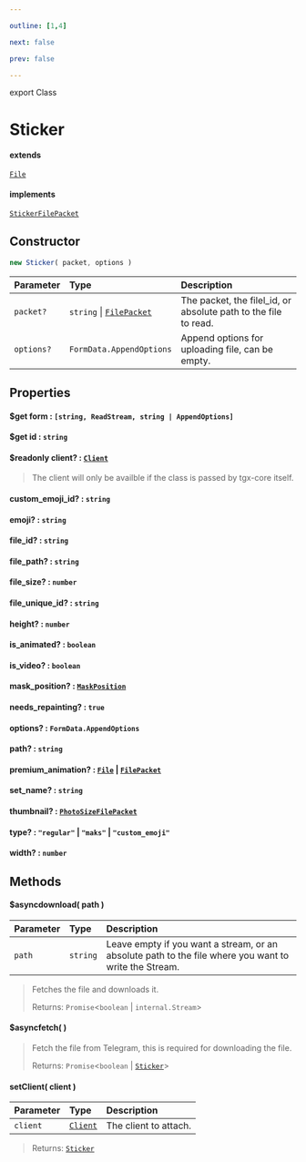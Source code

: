 ```yaml
---

outline: [1,4]

next: false

prev: false

---
```


export Class
# Sticker
#### extends
 [`File`](./File.md)
#### implements
 [`StickerFilePacket`](../interfaces/StickerFilePacket.md)

## Constructor
 ```ts
 new Sticker( packet, options )
 ```
 
 | Parameter | Type | Description |
| :--- | :--- | :--- |
| `packet?` | `string` \| [`FilePacket`](../interfaces/FilePacket.md) | The packet, the filel_id, or absolute path to the file to read. |
| `options?` | `FormData.AppendOptions` | Append options for uploading file, can be empty. |

## Properties

#### $get form : `[string, ReadStream, string | AppendOptions]`

#### $get id : `string`

#### $readonly client? : [`Client`](./Client.md)
 > The client will only be availble if the class is passed by tgx-core itself.

#### custom_emoji_id? : `string`

#### emoji? : `string`

#### file_id? : `string`

#### file_path? : `string`

#### file_size? : `number`

#### file_unique_id? : `string`

#### height? : `number`

#### is_animated? : `boolean`

#### is_video? : `boolean`

#### mask_position? : [`MaskPosition`](../interfaces/MaskPosition.md)

#### needs_repainting? : `true`

#### options? : `FormData.AppendOptions`

#### path? : `string`

#### premium_animation? : [`File`](./File.md) \| [`FilePacket`](../interfaces/FilePacket.md)

#### set_name? : `string`

#### thumbnail? : [`PhotoSizeFilePacket`](../interfaces/PhotoSizeFilePacket.md)

#### type? : `"regular"` \| `"maks"` \| `"custom_emoji"`

#### width? : `number`

## Methods

#### $asyncdownload( path )
| Parameter | Type | Description |
| :--- | :--- | :--- |
| `path` | `string` | Leave empty if you want a stream, or an absolute path to the file where you want to write the Stream. |
> Fetches the file and downloads it.
> 
> Returns: `Promise`<`boolean` \| `internal.Stream`>

#### $asyncfetch( )

> Fetch the file from Telegram, this is required for downloading the file.
> 
> Returns: `Promise`<`boolean` \| [`Sticker`](./Sticker.md)>

#### setClient( client )
| Parameter | Type | Description |
| :--- | :--- | :--- |
| `client` | [`Client`](./Client.md) | The client to attach. |
> 
> 
> Returns: [`Sticker`](./Sticker.md)
